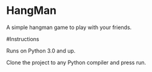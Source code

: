 # HangMan

A simple hangman game to play with your friends.

#Instructions

Runs on Python 3.0 and up.

Clone the project to any Python compiler and press run.
